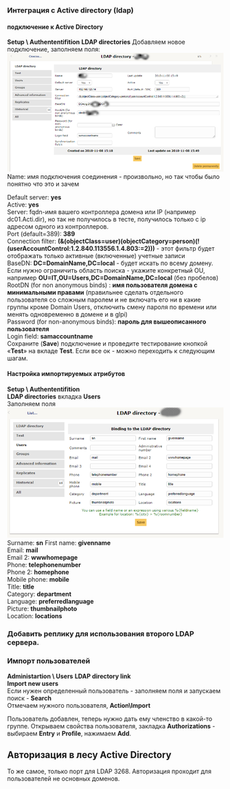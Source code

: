 
### Интеграция с Active directory (ldap)
#### подключение к Active Directory
**Setup \ Authententifition** 
**LDAP directories**
Добавляем новое подключение, заполняем поля:
![Settings LDAP directory](./glpi-LDAP_directory.png)
Name: имя подключения соединения - произвольно, но так чтобы было понятно что это и зачем

Default server: **yes**  
Active: **yes**  
Server: fqdn-имя вашего контроллера домена или IP (например dc01.Acti.dir), но так не получилось в тесте, получилось только с ip адресом одного из контроллеров.  
Port (default=389): **389**  
Connection filter: **(&(objectClass=user)(objectCategory=person)(!(userAccountControl:1.2.840.113556.1.4.803:=2)))** - этот фильтр будет отображать только активные (включенные) учетные записи  
BaseDN: **DC=DomainName,DC=local** - будет искать по всему домену. Если нужно ограничить область поиска - укажите конкретный OU, например **OU=IT,OU=Users,DC=DomainName,DC=local** (без пробелов)  
RootDN (for non anonymous binds) : **имя пользователя домена с минимальными правами** (правильнее сделать отдельного пользователя со сложным паролем и не включать его ни в какие группы кроме Domain Users, отключить смену пароля по времени или менять одновременно в домене и в glpi)  
Password (for non-anonymous binds): **пароль для вышеописанного пользователя**  
Login field: **samaccountname**  
Сохраните (**Save**) подключение и проведите тестирование кнопкой «**Test**» на вкладе **Test**. Если все ок - можно переходить к следующим шагам.  

#### Настройка импортируемых атрибутов
**Setup \ Authententifition**  
**LDAP directories** вкладка **Users**  
Заполняем поля  
![Settings LDAP directory users](./glpi-LDAP_directory_users.png)
Surname:	**sn**
First name:	**givenname**  
Email:		**mail**  
Email 2:	**wwwhomepage**  
Phone:		**telephonenumber**  
Phone 2:	**homephone**  
Mobile phone:	**mobile**  
Title:		**title**  
Category:	**department**  
Language:	**preferredlanguage**  
Picture:	**thumbnailphoto**  
Location:	**locations**  

### Добавить реплику для использования второго LDAP сервера.

### Импорт пользователей
**Administartion \ Users** 
**LDAP directory link**  
**Import new users**  
Если нужен определенный пользователь - заполняем поля и запускаем поиск - **Search**  
Отмечаем нужного пользователя, **Action\Import**  

Пользователь добавлен, теперь нужно дать ему членство в какой-то группе. 
Открываем свойства пользователя, закладка **Authorizations** - выбираем **Entry** и **Profile**, нажимаем **Add**.


## Авторизация в лесу Active Directory
То же самое, только порт для LDAP 3268.
Авторизация проходит для пользователей не основных доменов.
